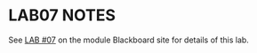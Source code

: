 # LAB07 NOTES

See [LAB #07](https://tcd.blackboard.com/webapps/assignment/uploadAssignment?content_id=_2130567_1&course_id=_71874_1&group_id=&mode=cpview) on the module Blackboard site for details of this lab.
